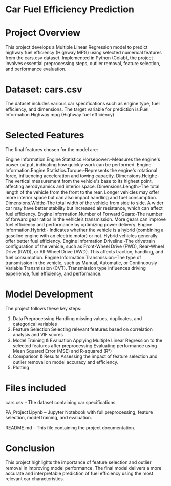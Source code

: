 # Car Fuel Efficiency Prediction
# Project Overview
This project develops a Multiple Linear Regression model to predict highway fuel efficiency (Highway MPG) using selected numerical features from the cars.csv dataset. Implemented in Python (Colab), the project involves essential preprocessing steps, outlier removal, feature selection, and performance evaluation.

# Dataset: cars.csv
The dataset includes various car specifications such as engine type, fuel efficiency, and dimensions. 
The target variable for prediction is:Fuel Information.Highway mpg (Highway fuel efficiency)

# Selected Features
The final features chosen for the model are:

Engine Information.Engine Statistics.Horsepower:-Measures the engine's power output, indicating how quickly work can be performed.
Engine Information.Engine Statistics.Torque:-Represents the engine's rotational force, influencing acceleration and towing capacity.
Dimensions.Height:-The vertical measurement from the vehicle's base to its highest point, affecting aerodynamics and interior space.
Dimensions.Length:-The total length of the vehicle from the front to the rear. Longer vehicles may offer more interior space but can also impact handling and fuel consumption.
Dimensions.Width:-The total width of the vehicle from side to side. A wider car may have better stability but increased air resistance, which can affect fuel efficiency.
Engine Information.Number of Forward Gears:-The number of forward gear ratios in the vehicle’s transmission. More gears can improve fuel efficiency and performance by optimizing power delivery.
Engine Information.Hybrid:- Indicates whether the vehicle is a hybrid (combining a gasoline engine with an electric motor) or not. Hybrid vehicles generally offer better fuel efficiency.
Engine Information.Driveline:-The drivetrain configuration of the vehicle, such as Front-Wheel Drive (FWD), Rear-Wheel Drive (RWD), or All-Wheel Drive (AWD). This affects traction, handling, and fuel consumption.
Engine Information.Transmission:-The type of transmission in the vehicle, such as Manual, Automatic, or Continuously Variable Transmission (CVT). Transmission type influences driving experience, fuel efficiency, and performance.

# Model Development
The project follows these key steps:

1. Data Preprocessing
Handling missing values, duplicates, and categorical variables
2. Feature Selection
Selecting relevant features based on correlation analysis and VIF scores
3. Model Training & Evaluation
Applying Multiple Linear Regression to the selected features after preprocessing
Evaluating performance using Mean Squared Error (MSE) and R-squared (R²)
4. Comparison & Results
Assessing the impact of feature selection and outlier removal on model accuracy and efficiency.
5. Plotting

# Files included
cars.csv – The dataset containing car specifications.

PA_Project1.ipynb – Jupyter Notebook with full preprocessing, feature selection, model training, and evaluation.

README.md – This file containing the project documentation.

# Conclusion
This project highlights the importance of feature selection and outlier removal in improving model performance. The final model delivers a more accurate and interpretable prediction of fuel efficiency using the most relevant car characteristics.
